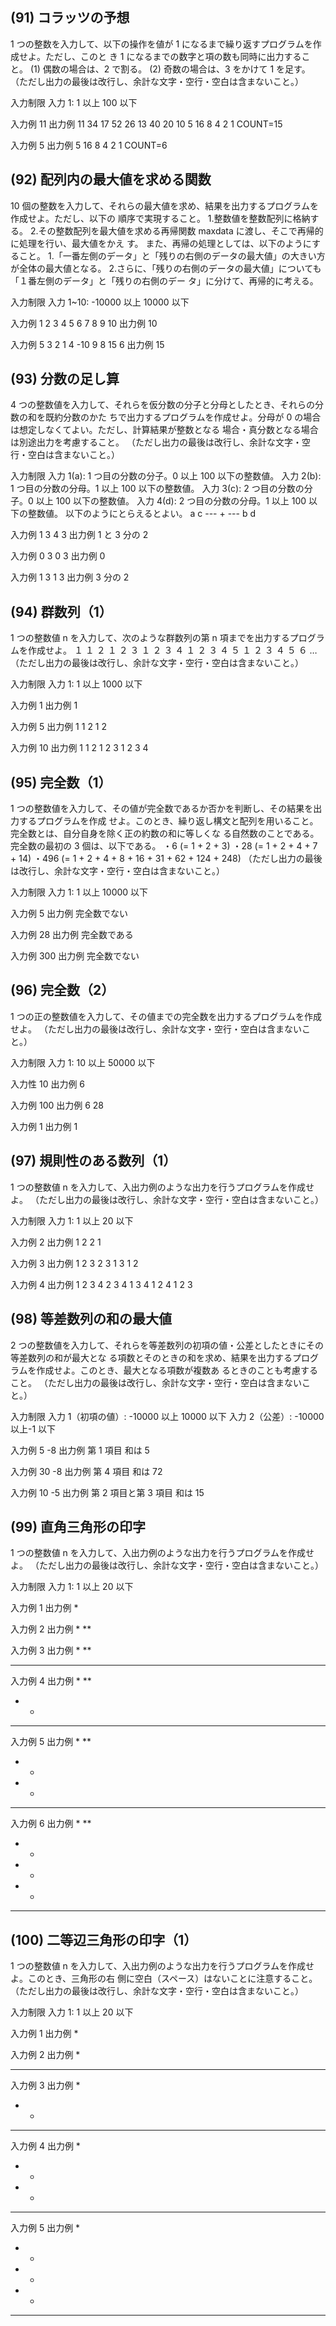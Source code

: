 ## (91) コラッツの予想
1 つの整数を入力して、以下の操作を値が 1 になるまで繰り返すプログラムを作成せよ。ただし、このと
き 1 になるまでの数字と項の数も同時に出力すること。
(1) 偶数の場合は、2 で割る。
(2) 奇数の場合は、3 をかけて 1 を足す。
（ただし出力の最後は改行し、余計な文字・空行・空白は含まないこと。）

入力制限
入力 1: 1 以上 100 以下

入力例
11
出力例
11 34 17 52 26 13 40 20 10 5 16 8 4 2 1
COUNT=15

入力例
5
出力例
5 16 8 4 2 1
COUNT=6

## (92) 配列内の最大値を求める関数
10 個の整数を入力して、それらの最大値を求め、結果を出力するプログラムを作成せよ。ただし、以下の
順序で実現すること。
1.整数値を整数配列に格納する。
2.その整数配列を最大値を求める再帰関数 maxdata に渡し、そこで再帰的に処理を行い、最大値をかえ
す。
また、再帰の処理としては、以下のようにすること。
1.「一番左側のデータ」と「残りの右側のデータの最大値」の大きい方が全体の最大値となる。
2.さらに、「残りの右側のデータの最大値」についても「１番左側のデータ」と「残りの右側のデー
タ」に分けて、再帰的に考える。

入力制限
入力 1~10: -10000 以上 10000 以下

入力例
1
2
3
4
5
6
7
8
9
10
出力例
10

入力例
5
3
2
1
4
-10
9
8
15
6
出力例
15

## (93) 分数の足し算
4 つの整数値を入力して、それらを仮分数の分子と分母としたとき、それらの分数の和を既約分数のかた
ちで出力するプログラムを作成せよ。分母が 0 の場合は想定しなくてよい。ただし、計算結果が整数となる
場合・真分数となる場合は別途出力を考慮すること。
（ただし出力の最後は改行し、余計な文字・空行・空白は含まないこと。）

入力制限
入力 1(a): 1 つ目の分数の分子。0 以上 100 以下の整数値。
入力 2(b): 1 つ目の分数の分母。1 以上 100 以下の整数値。
入力 3(c): 2 つ目の分数の分子。0 以上 100 以下の整数値。
入力 4(d): 2 つ目の分数の分母。1 以上 100 以下の整数値。
以下のようにとらえるとよい。
a c
--- + ---
b d

入力例
1
3
4
3
出力例
1 と 3 分の 2

入力例
0
3
0
3
出力例
0

入力例
1
3
1
3
出力例
3 分の 2

## (94) 群数列（1）
1 つの整数値 n を入力して、次のような群数列の第 n 項までを出力するプログラムを作成せよ。
１ １ ２ １ ２ ３ １ ２ ３ ４ １ ２ ３ ４ ５ １ ２ ３ ４ ５ ６ …
（ただし出力の最後は改行し、余計な文字・空行・空白は含まないこと。）

入力制限
入力 1: 1 以上 1000 以下

入力例
1
出力例
1

入力例
5
出力例
1 1 2 1 2

入力例
10
出力例
1 1 2 1 2 3 1 2 3 4

## (95) 完全数（1）
1 つの整数値を入力して、その値が完全数であるか否かを判断し、その結果を出力するプログラムを作成
せよ。このとき、繰り返し構文と配列を用いること。完全数とは、自分自身を除く正の約数の和に等しくな
る自然数のことである。
完全数の最初の 3 個は、以下である。
・6 (= 1 + 2 + 3)
・28 (= 1 + 2 + 4 + 7 + 14)
・496 (= 1 + 2 + 4 + 8 + 16 + 31 + 62 + 124 + 248)
（ただし出力の最後は改行し、余計な文字・空行・空白は含まないこと。）

入力制限
入力 1: 1 以上 10000 以下

入力例
5
出力例
完全数でない

入力例
28
出力例
完全数である

入力例
300
出力例
完全数でない

## (96) 完全数（2）
1 つの正の整数値を入力して、その値までの完全数を出力するプログラムを作成せよ。
（ただし出力の最後は改行し、余計な文字・空行・空白は含まないこと。）

入力制限
入力 1: 10 以上 50000 以下

入力性
10
出力例
6

入力例
100
出力例
6 28

入力例
1
出力例
1

## (97) 規則性のある数列（1）
1 つの整数値 n を入力して、入出力例のような出力を行うプログラムを作成せよ。
（ただし出力の最後は改行し、余計な文字・空行・空白は含まないこと。）

入力制限
入力 1: 1 以上 20 以下

入力例
2
出力例
1 2
2 1

入力例
3
出力例
1 2 3
2 3 1
3 1 2

入力例
4
出力例
1 2 3 4
2 3 4 1
3 4 1 2
4 1 2 3

## (98) 等差数列の和の最大値
2 つの整数値を入力して、それらを等差数列の初項の値・公差としたときにその等差数列の和が最大とな
る項数とそのときの和を求め、結果を出力するプログラムを作成せよ。このとき、最大となる項数が複数あ
るときのことも考慮すること。
（ただし出力の最後は改行し、余計な文字・空行・空白は含まないこと。）

入力制限
入力 1（初項の値）: -10000 以上 10000 以下
入力 2（公差）: -10000 以上-1 以下

入力例
5
-8
出力例
第 1 項目
和は 5

入力例
30
-8
出力例
第 4 項目
和は 72

入力例
10
-5
出力例
第 2 項目と第 3 項目
和は 15

## (99) 直角三角形の印字
1 つの整数値 n を入力して、入出力例のような出力を行うプログラムを作成せよ。
（ただし出力の最後は改行し、余計な文字・空行・空白は含まないこと。）

入力制限
入力 1: 1 以上 20 以下

入力例
1
出力例
*

入力例
2
出力例
*
**

入力例
3
出力例
*
**
***

入力例
4
出力例
*
**
* *
****

入力例
5
出力例
*
**
* *
* *
*****

入力例
6
出力例
*
**
* *
* *
* *
******

## (100) 二等辺三角形の印字（1）
1 つの整数値 n を入力して、入出力例のような出力を行うプログラムを作成せよ。このとき、三角形の右
側に空白（スペース）はないことに注意すること。
（ただし出力の最後は改行し、余計な文字・空行・空白は含まないこと。）

入力制限
入力 1: 1 以上 20 以下

入力例
1
出力例
*

入力例
2
出力例
*
***

入力例
3
出力例
*
* *
*****

入力例
4
出力例
*
* *
* *
*******

入力例
5
出力例
*
* *
* *
* *
*********